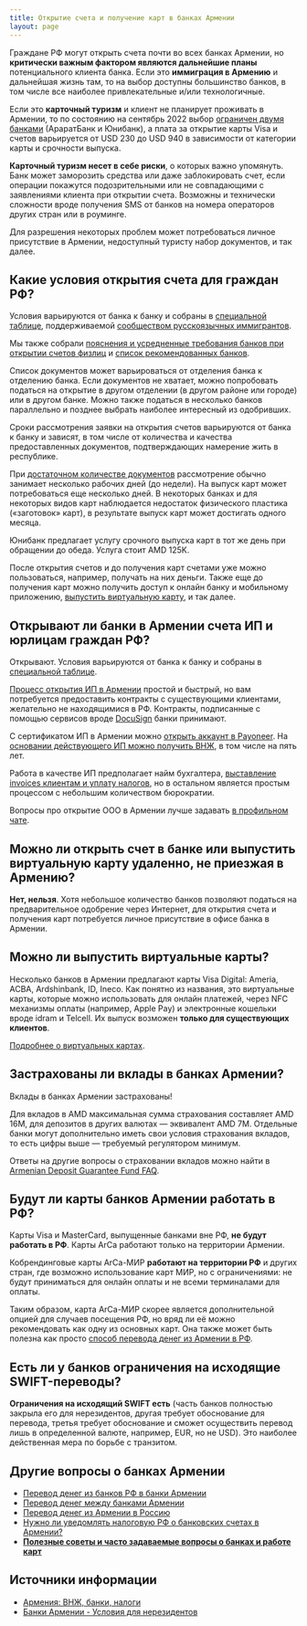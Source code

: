 ```yaml
---
title: Открытие счета и получение карт в банках Армении
layout: page
---
```


Граждане РФ могут открыть счета почти во всех банках Армении, но **критически важным фактором являются дальнейшие планы** потенциального клиента банка. Если это **иммиграция в Армению** и дальнейшая жизнь там, то на выбор доступны большинство банков, в том числе все наиболее привлекательные и/или технологичные.

Если это **карточный туризм** и клиент не планирует проживать в Армении, то по состоянию на сентябрь 2022 выбор [ограничен двумя банками](https://bit.ly/am-banks) (АраратБанк и Юнибанк), а плата за открытие карты Visa и счетов варьируется от USD 230 до USD 940 в зависимости от категории карты и срочности выпуска.

**Карточный туризм несет в себе риски**, о которых важно упомянуть. Банк может заморозить средства или даже заблокировать счет, если операции покажутся подозрительными или не совпадающими с заявлениями клиента при открытии счета. Возможны и технически сложности вроде получения SMS от банков на номера операторов других стран или в роуминге.

Для разрешения некоторых проблем может потребоваться личное присутствие в Армении, недоступный туристу набор документов, и так далее.

## Какие условия открытия счета для граждан РФ?

Условия варьируются от банка к банку и собраны в [специальной таблице](https://bit.ly/am-banks), поддерживаемой [сообществом русскоязычных иммигрантов](https://t.me/am_banking_and_relocation_chat).

Мы также собрали [пояснения и усредненные требования банков при открытии счетов физлиц](../banks/requirements-fl.md) и [список рекомендованных банков](../banks/best-fl.md).

Список документов может варьироваться от отделения банка к отделению банка. Если документов не хватает, можно попробовать податься на открытие в другом отделении (в другом районе или городе) или в другом банке. Можно также податься в несколько банков параллельно и позднее выбрать наиболее интересный из одобривших.

Сроки рассмотрения заявки на открытия счетов варьируются от банка к банку и зависят, в том числе от количества и качества предоставленных документов, подтверждающих намерение жить в республике.

При [достаточном количестве документов](https://bit.ly/am-banks) рассмотрение обычно занимает несколько рабочих дней (до недели). На выпуск карт может потребоваться еще несколько дней. В некоторых банках и для некоторых видов карт наблюдается недостаток физического пластика («заготовок» карт), в результате выпуск карт может достигать одного месяца.

Юнибанк предлагает услугу срочного выпуска карт в тот же день при обращении до обеда. Услуга стоит AMD 125K.

После открытия счетов и до получения карт счетами уже можно пользоваться, например, получать на них деньги. Также еще до получения карт можно получить доступ к онлайн банку и мобильному приложению, [выпустить виртуальную карту](bank-cards-virtual.md), и так далее.

## Открывают ли банки в Армении счета ИП и юрлицам граждан РФ?

Открывают. Условия варьируются от банка к банку и собраны в [специальной таблице](https://bit.ly/am-banks).

[Процесс открытия ИП в Армении](../business/ip-new.md) простой и быстрый, но вам потребуется предоставить контракты с существующими клиентами, желательно не находящимися в РФ. Контракты, подписанные с помощью сервисов вроде [DocuSign](https://www.docusign.com/) банки принимают.

С сертификатом ИП в Армении можно [открыть аккаунт в Payoneer](../business/ip-money.md#payoneer). На [основании действующего ИП можно получить ВНЖ](../documents/residence.md), в том числе на пять лет.

Работа в качестве ИП предполагает найм бухгалтера, [выставление invoices клиентам и уплату налогов](../business/ip.md), но в остальном является простым процессом с небольшим количеством бюрократии.

Вопросы про открытие ООО в Армении лучше задавать [в профильном чате](https://t.me/+TG55UcS6PjViOThi).

## Можно ли открыть счет в банке или выпустить виртуальную карту удаленно, не приезжая в Армению?

**Нет, нельзя**. Хотя небольшое количество банков позволяют податься на предварительное одобрение через Интернет, для открытия счета и получения карт потребуется личное присутствие в офисе банка в Армении.

## Можно ли выпустить виртуальные карты?

Несколько банков в Армении предлагают карты Visa Digital: Ameria, ACBA, Ardshinbank, ID, Ineco. Как понятно из названия, это виртуальные карты, которые можно использовать для онлайн платежей, через NFC механизмы оплаты (например, Apple Pay) и электронные кошельки вроде idram и Telcell. Их выпуск возможен **только для существующих клиентов**.

[Подробнее о виртуальных картах](bank-cards-virtual.md).

## Застрахованы ли вклады в банках Армении?

Вклады в банках Армении застрахованы!

Для вкладов в AMD максимальная сумма страхования составляет AMD 16M, для депозитов в других валютах — эквивалент AMD 7M. Отдельные банки могут дополнительно иметь свои условия страхования вкладов, то есть цифры выше — требуемый регулятором минимум.

Ответы на другие вопросы о страховании вкладов можно найти в [Armenian Deposit Guarantee Fund FAQ](https://adgf.am/faq?lang=en).

## Будут ли карты банков Армении работать в РФ?

Карты Visa и MasterCard, выпущенные банками вне РФ, **не будут работать в РФ**. Карты ArCa работают только на территории Армении.

Кобрендинговые карты ArCa-МИР **работают на территории РФ** и других стран, где возможно использование карт МИР, но с ограничениями: не будут приниматься для онлайн оплаты и не всеми терминалами для оплаты.

Таким образом, карта ArCa-МИР скорее является дополнительной опцией для случаев посещения РФ, но вряд ли её можно рекомендовать как одну из основных карт. Она также может быть полезна как просто [способ перевода денег из Армении в РФ](bank-transfer-am-ru.md).

## Есть ли у банков ограничения на исходящие SWIFT-переводы?

**Ограничения на исходящий SWIFT есть** (часть банков полностью закрыла его для нерезидентов, другая требует обоснование для перевода, третья требует обоснование и сможет осуществить перевод лишь в определенной валюте, например, EUR, но не USD). Это наиболее действенная мера по борьбе с транзитом.

## Другие вопросы о банках Армении

- [Перевод денег из банков РФ в банки Армении](bank-transfer-ru-am.md)
- [Перевод денег между банками Армении](bank-transfer-am.md)
- [Перевод денег из Армении в Россию](bank-transfer-am-ru.md)
- [Нужно ли уведомлять налоговую РФ о банковских счетах в Армении?](../russia/notifications.md)
- **[Полезные советы и часто задаваемые вопросы о банках и работе карт](../banks/tips-and-tricks.md)**

## Источники информации

- [Армения: ВНЖ, банки, налоги](https://t.me/am_banking_and_residency)
- [Банки Армении - Условия для нерезидентов](https://bit.ly/am-banks)
